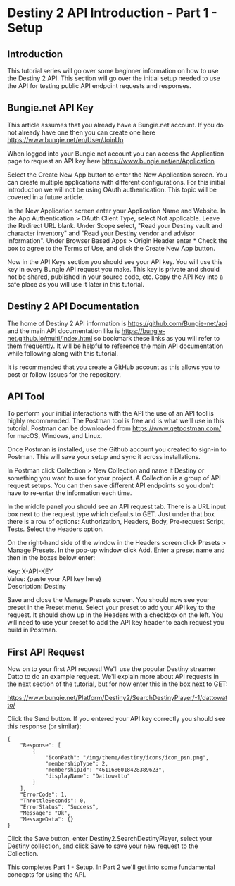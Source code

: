 # Destiny 2 API Introduction - Part 1 - Setup

## Introduction

This tutorial series will go over some beginner information on how to use the Destiny 2 API. This section will go over the initial setup needed to use the API for testing public API endpoint requests and responses.


## Bungie.net API Key

This article assumes that you already have a Bungie.net account.  If you do not already have one then you can create one here https://www.bungie.net/en/User/JoinUp

When logged into your Bungie.net account you can access the Application page to request an API key here https://www.bungie.net/en/Application

Select the Create New App button to enter the New Application screen. You can create multiple applications with different configurations. For this initial introduction we will not be using OAuth authentication.  This topic will be covered in a future article.

In the New Application screen enter your Application Name and Website.  In the App Authentication > OAuth Client Type, select Not applicable.  Leave the Redirect URL blank.  Under Scope select, "Read your Destiny vault and character inventory" and "Read your Destiny vendor and advisor information".  Under Browser Based Apps > Origin Header enter *   Check the box to agree to the Terms of Use, and click the Create New App button.

Now in the API Keys section you should see your API key.  You will use this key in every Bungie API request you make.  This key is private and should not be shared, published in your source code, etc.  Copy the API Key into a safe place as you will use it later in this tutorial.


## Destiny 2 API Documentation

The home of Destiny 2 API information is https://github.com/Bungie-net/api and the main API documentation like is https://bungie-net.github.io/multi/index.html so bookmark these links as you will refer to them frequently.  It will be helpful to reference the main API documentation while following along with this tutorial.

It is recommended that you create a GitHub account as this allows you to post or follow Issues for the repository.  


## API Tool

To perform your initial interactions with the API the use of an API tool is highly recommended. The Postman tool is free and is what we'll use in this tutorial.  Postman can be downloaded from https://www.getpostman.com/ for macOS, Windows, and Linux.

Once Postman is installed, use the Github account you created to sign-in to Postman.  This will save your setup and sync it across installations.

In Postman click Collection > New Collection and name it Destiny or something you want to use for your project.  A Collection is a group of API request setups.  You can then save different API endpoints so you don't have to re-enter the information each time.

In the middle panel you should see an API request tab.  There is a URL input box next to the request type which defaults to GET.  Just under that box there is a row of options: Authorization, Headers, Body, Pre-request Script, Tests.  Select the Headers option.

On the right-hand side of the window in the Headers screen click Presets > Manage Presets.  In the pop-up window click Add.  Enter a preset name and then in the boxes below enter:

Key: X-API-KEY  
Value: {paste your API key here}  
Description: Destiny  

Save and close the Manage Presets screen.  You should now see your preset in the Preset menu.  Select your preset to add your API key to the request.  It should show up in the Headers with a checkbox on the left.  You will need to use your preset to add the API key header to each request you build in Postman.


## First API Request

Now on to your first API request!  We'll use the popular Destiny streamer Datto to do an example request.  We'll explain more about API requests in the next section of the tutorial, but for now enter this in the box next to GET:

https://www.bungie.net/Platform/Destiny2/SearchDestinyPlayer/-1/dattowatto/

Click the Send button.  If you entered your API key correctly you should see this response (or similar):

	{
		"Response": [
			{
				"iconPath": "/img/theme/destiny/icons/icon_psn.png",
				"membershipType": 2,
				"membershipId": "4611686018428389623",
				"displayName": "Dattowatto"
			}
		],
		"ErrorCode": 1,
		"ThrottleSeconds": 0,
		"ErrorStatus": "Success",
		"Message": "Ok",
		"MessageData": {}
	}

Click the Save button, enter Destiny2.SearchDestinyPlayer, select your Destiny collection, and click Save to save your new request to the Collection.

This completes Part 1 - Setup.  In Part 2 we'll get into some fundamental concepts for using the API.


